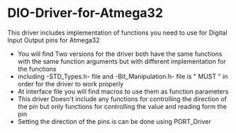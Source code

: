 # DIO-Driver-for-Atmega32
This driver includes implementation of functions you need to use for Digital Input Output pins for Atmega32

- You will find Two versions for the driver both have the same functions with the same function arguments but with different implementation for the functions
- including -STD_Types.h- file and -Bit_Manipulation.h- file is " MUST " in order for the driver to work properly 
- At interface file you will find macros to use them as function parameters 
- This driver Doesn't include any functions for controlling the direction of the pin but only functions for controlling the value and reading form the pin
- Setting the direction of the pins is can be done using PORT_Driver
